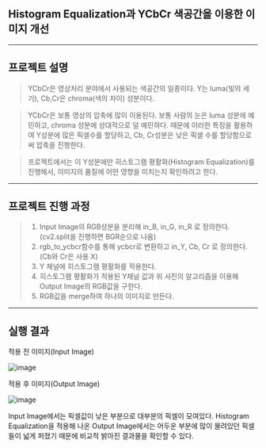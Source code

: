 ## Histogram Equalization과 YCbCr 색공간을 이용한 이미지 개선
---------------
## 프로젝트 설명
>YCbCr은 영상처리 분야에서 사용되는 색공간의 일종이다. Y는 luma(빛의 세기), Cb,Cr은 chroma(색의 차이) 성분이다.

>YCbCr은 보통 영상의 압축에 많이 이용된다. 보통 사람의 눈은 luma 성분에 예민하고, chroma 성분에 상대적으로 덜 예민하다. 때문에 이러한 특징을 활용하여 Y성분에 많은 픽셀수를 할당하고, Cb, Cr성분은 낮은 픽셀 수를 할당함으로써 압축을 진행한다.

>프로젝트에서는 이 Y성분에만 히스토그램 평활화(Histogram Equalization)를 진행해서, 이미지의 품질에 어떤 영향을 미치는지 확인하려고 한다.
-------------------


## 프로젝트 진행 과정
> 1. Input Image의 RGB성분을 분리해 in_B, in_G, in_R 로 정의한다.(cv2.split을 진행하면 BGR순으로 나옴)
> 2. rgb_to_ycbcr함수를 통해 ycbcr로 변환하고 in_Y, Cb, Cr 로 정의한다. (Cb와 Cr은 사용 X)
> 3. Y 채널에 히스토그램 평활화를 적용한다.
> 4. 히스토그램 평활화가 적용된 Y채널 값과  위 사진의 알고리즘을 이용해 Output Image의 RGB값을 구한다.
> 5. RGB값을 merge하여 하나의 이미지로 만든다.
--------------------


## 실행 결과
적용 전 이미지(Input Image)

![image](https://user-images.githubusercontent.com/76733288/116774271-77ffc800-aa96-11eb-8c8a-d8828265de32.png)

적용 후 이미지(Output Image)

![image](https://user-images.githubusercontent.com/76733288/116774286-91087900-aa96-11eb-8808-032881088f32.png)

Input Image에서는 픽셀값이 낮은 부분으로 대부분의 픽셀이 모여있다. Histogram Equalization을 적용해 나온 Output Image에서는 어두운 부분에 많이 몰려있던 픽셀들이 넓게 퍼졌기 때문에 비교적 밝아진 결과물을 확인할 수 있다.
